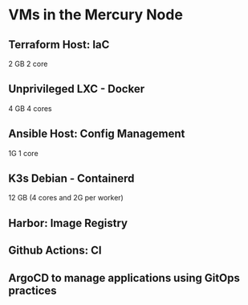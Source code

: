 # VMs in the Mercury Node

##  Terraform Host: IaC
2 GB 2 core

## Unprivileged LXC - Docker
4 GB 4 cores

##  Ansible Host: Config Management
1G 1 core

## K3s Debian - Containerd
12 GB (4 cores and 2G per worker)

## Harbor: Image Registry

## Github Actions: CI

## ArgoCD to manage applications using GitOps practices
